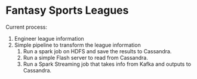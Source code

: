 # Fantasy Sports Leagues

Current process:
1. Engineer league information
2. Simple pipeline to transform the league information
	1. Run a spark job on HDFS and save the results to Cassandra.
	2. Run a simple Flash server to read from Cassandra.
	3. Run a Spark Streaming job that takes info from Kafka and outputs to Cassandra.